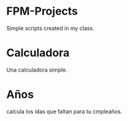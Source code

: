 # FPM-Projects
Simple scripts created in my class.

# Calculadora
Una calculadora simple.

# Años 
calcula los idas que faltan para tu cmpleaños.

